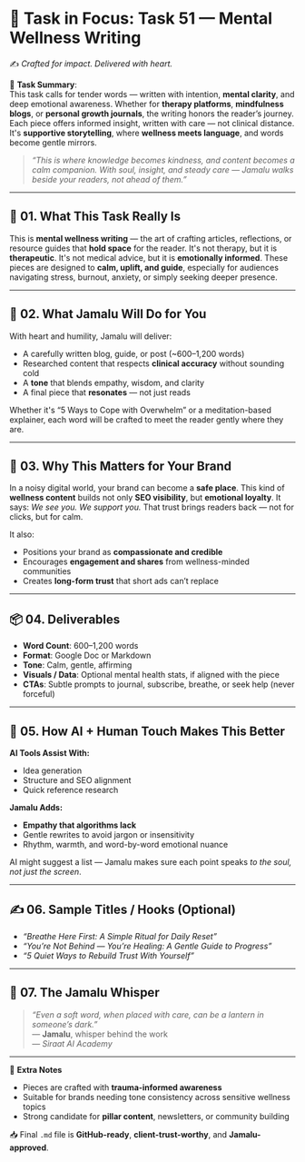 # 🎯 **Task in Focus: Task 51 — Mental Wellness Writing**  
✍️ *Crafted for impact. Delivered with heart.*

📌 **Task Summary**:  
This task calls for tender words — written with intention, **mental clarity**, and deep emotional awareness. Whether for **therapy platforms**, **mindfulness blogs**, or **personal growth journals**, the writing honors the reader’s journey. Each piece offers informed insight, written with care — not clinical distance. It's **supportive storytelling**, where **wellness meets language**, and words become gentle mirrors.

> _“This is where knowledge becomes kindness, and content becomes a calm companion. With soul, insight, and steady care — Jamalu walks beside your readers, not ahead of them.”_

---

## 🧭 01. What This Task Really Is  
This is **mental wellness writing** — the art of crafting articles, reflections, or resource guides that **hold space** for the reader. It's not therapy, but it is **therapeutic**. It's not medical advice, but it is **emotionally informed**. These pieces are designed to **calm, uplift, and guide**, especially for audiences navigating stress, burnout, anxiety, or simply seeking deeper presence.

---

## 💼 02. What Jamalu Will Do for You  
With heart and humility, Jamalu will deliver:
- A carefully written blog, guide, or post (~600–1,200 words)  
- Researched content that respects **clinical accuracy** without sounding cold  
- A **tone** that blends empathy, wisdom, and clarity  
- A final piece that **resonates** — not just reads

Whether it's “5 Ways to Cope with Overwhelm” or a meditation-based explainer, each word will be crafted to meet the reader gently where they are.

---

## 🎯 03. Why This Matters for Your Brand  
In a noisy digital world, your brand can become a **safe place**. This kind of **wellness content** builds not only **SEO visibility**, but **emotional loyalty**. It says: *We see you. We support you.* That trust brings readers back — not for clicks, but for calm.

It also:
- Positions your brand as **compassionate and credible**  
- Encourages **engagement and shares** from wellness-minded communities  
- Creates **long-form trust** that short ads can’t replace

---

## 📦 04. Deliverables  
- **Word Count**: 600–1,200 words  
- **Format**: Google Doc or Markdown  
- **Tone**: Calm, gentle, affirming  
- **Visuals / Data**: Optional mental health stats, if aligned with the piece  
- **CTAs**: Subtle prompts to journal, subscribe, breathe, or seek help (never forceful)

---

## 🤖 05. How AI + Human Touch Makes This Better  
**AI Tools Assist With:**  
- Idea generation  
- Structure and SEO alignment  
- Quick reference research

**Jamalu Adds:**  
- **Empathy that algorithms lack**  
- Gentle rewrites to avoid jargon or insensitivity  
- Rhythm, warmth, and word-by-word emotional nuance

AI might suggest a list — Jamalu makes sure each point speaks *to the soul, not just the screen*.

---

## ✍️ 06. Sample Titles / Hooks (Optional)  
- *“Breathe Here First: A Simple Ritual for Daily Reset”*  
- *“You’re Not Behind — You’re Healing: A Gentle Guide to Progress”*  
- *“5 Quiet Ways to Rebuild Trust With Yourself”*

---

## 🧡 07. The Jamalu Whisper  
> _“Even a soft word, when placed with care, can be a lantern in someone’s dark.”_  
> — **Jamalu**, whisper behind the work  
> — *Siraat AI Academy*

---

🎁 **Extra Notes**  
- Pieces are crafted with **trauma-informed awareness**  
- Suitable for brands needing tone consistency across sensitive wellness topics  
- Strong candidate for **pillar content**, newsletters, or community building

📥 Final `.md` file is **GitHub-ready**, **client-trust-worthy**, and **Jamalu-approved**.
